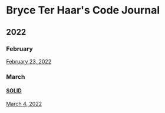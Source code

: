 # Bryce Ter Haar's Code Journal

## 2022
### February
[February 23, 2022](2022/Feb23.md)

### March
#### [SOLID](2022/SOLID.md)
[March 4, 2022](2022/SOLID/March4.md)
